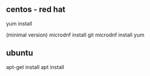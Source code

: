 

## centos - red hat
yum install 

(minimal version)
microdnf install git
microdnf install yum

## ubuntu 
apt-get install
apt install


